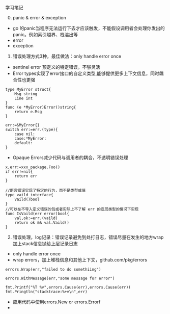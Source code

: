 学习笔记

0. panic & error & exception
- go 的panic当程序无法运行下去才应该触发，不能假设调用者会处理你发出的panic。例如索引越界、栈溢出等
-  error
-  exception 

1. 错误处理方式3种，最佳做法：only handle error once
-  sentinel error 预定义的特定错误。不够灵活
-  Error types实现了error接口的自定义类型,能够提供更多上下文信息，同时耦合性也更强
```
type MyError struct{
    Msg string
    Line int
}
func (e *MyError)Error()string{
    return e.Msg
}

err:=&MyError{}
switch err:=err.(type){
    case nil:
    case:*MyError:
    default:
}
```
-  Opaque Errors减少代码与调用者的耦合，不透明错误处理
```
x,err:=xxx_package.Foo()
if err!=nil{
    return err
}

//断言错误实现了特定的行为，而不是类型或值
type vaild interface{
    Vaild()bool
}
//可以在不导入定义错误的包或者实际上不了解 err 的底层类型的情况下实现
func IsVaild(err error)bool{
    val,ok:=err.(vaild)
    return ok && val.Vaild()
}
```
   

2. 错误处理，log记录：错误记录避免到处打日志，错误尽量在发生的地方wrap加上stack信息抛给上层记录日志
-  only handle error once
-  wrap errors，加上堆栈信息和其他上下文，github.com/pkg/errors
  ```
  errors.Wrap(err,"failed to do somethiing")

  errors.WithMessage(err,"some message for error")

  fmt.Printf("%T %v",errors.Cause(err),errors.Cause(err))
  fmt.Pringtln("stacktrace:%+v\n",err)
  ```
-    应用代码中使用errors.New or errors.Errorf
-   